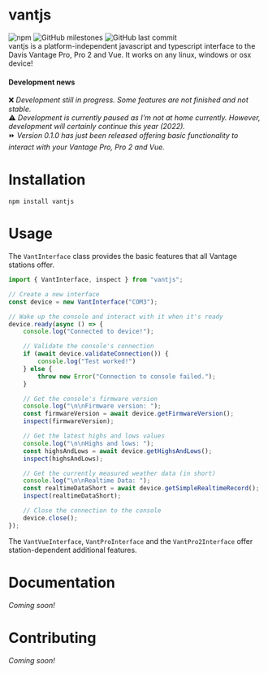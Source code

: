 # vantjs
![npm](https://img.shields.io/npm/v/vantjs) ![GitHub milestones](https://img.shields.io/github/milestones/all/harrydehix/vantjs) ![GitHub last commit](https://img.shields.io/github/last-commit/harrydehix/vantjs)<br>
vantjs is a platform-independent javascript and typescript interface to the Davis Vantage Pro, Pro 2 and Vue. It works on any linux, windows or osx device!
#### Development news
❌ _Development still in progress. Some features are not finished and not stable._ <br>
⚠ _Development is currently paused as I'm not at home currently. However, development will certainly continue this year (2022)._ <br>
⏩ _Version 0.1.0 has just been released offering basic functionality to interact with your Vantage Pro, Pro 2 and Vue._
# Installation
```
npm install vantjs
```

# Usage

The `VantInterface` class provides the basic features that all Vantage stations offer.
```typescript
import { VantInterface, inspect } from "vantjs";

// Create a new interface
const device = new VantInterface("COM3");

// Wake up the console and interact with it when it's ready
device.ready(async () => {
    console.log("Connected to device!");

    // Validate the console's connection
    if (await device.validateConnection()) {
        console.log("Test worked!")
    } else {
        throw new Error("Connection to console failed.");
    }

    // Get the console's firmware version
    console.log("\n\nFirmware version: ");
    const firmwareVersion = await device.getFirmwareVersion();
    inspect(firmwareVersion);

    // Get the latest highs and lows values
    console.log("\n\nHighs and lows: ");
    const highsAndLows = await device.getHighsAndLows();
    inspect(highsAndLows);

    // Get the currently measured weather data (in short)
    console.log("\n\nRealtime Data: ");
    const realtimeDataShort = await device.getSimpleRealtimeRecord();
    inspect(realtimeDataShort);

    // Close the connection to the console
    device.close();
});
```
The `VantVueInterface`, `VantProInterface` and the `VantPro2Interface` offer station-dependent additional features.

# Documentation
_Coming soon!_

# Contributing

_Coming soon!_
